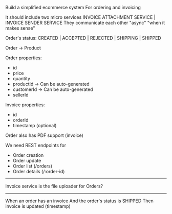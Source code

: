Build a simplified ecommerce system
For ordering and invoicing

It should include two micro services
INVOICE ATTACHMENT SERVICE | INVOICE SENDER SERVICE
They communicate each other "async" "when it makes sense"

Order's status: CREATED | ACCEPTED | REJECTED | SHIPPING | SHIPPED

Order -> Product

Order properties:
- id
- price
- quantity
- productId -> Can be auto-generated
- customerId -> Can be auto-generated
- sellerId

Invoice properties:
- id
- orderId
- timestamp (optional)

Order also has PDF support (invoice)

We need REST endpoints for
- Order creation
- Order update
- Order list (/orders)
- Order details (/:order-id)

-------

Invoice service is the file uploader for Orders?

-------

When an order has an invoice
And the order's status is SHIPPED
Then invoice is updated (timestamp)

